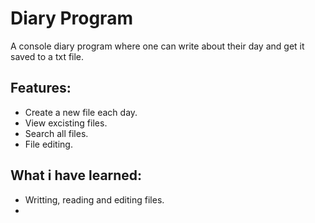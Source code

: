 ﻿# Diary Program
A console diary program where one can write about their day and get it saved to a txt file.

## Features:
- Create a new file each day.
- View excisting files.
- Search all files.
- File editing.

## What i have learned:
-	Writting, reading and editing files.
-	
